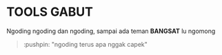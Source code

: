 # TOOLS GABUT
Ngoding ngoding dan ngoding, sampai ada teman **BANGSAT** lu ngomong
<blockquote> :pushpin: "ngoding terus apa nggak capek"</blockquote>
